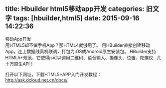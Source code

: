 title: Hbuilder html5移动app开发
categories: 旧文字
tags: [hbuilder,html5]
date: 2015-09-16 14:22:36
---
移动App开发   
用HTML5却不做手机App？那HTML4就够用了。
用HBuilder直接创建移动App，连上数据线真机联调，打包为iOS或Android原生安装包。
HBuilder支持HTML5+规范，它使得js可以调用二维码、语音输入、摄像头、位置、陀螺仪...几十万原生API！

打开以下网址，下载HTML5+APP入门开发教程：
http://ask.dcloud.net.cn/docs/